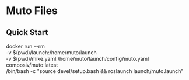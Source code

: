 # Muto Files

## Quick Start
docker run --rm \
-v $(pwd)/launch:/home/muto/launch \
-v $(pwd)/mike.yaml:/home/muto/launch/config/muto.yaml \
composiv/muto:latest \
/bin/bash -c "source devel/setup.bash && roslaunch launch/muto.launch"
